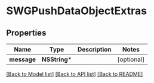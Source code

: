 # SWGPushDataObjectExtras

## Properties
Name | Type | Description | Notes
------------ | ------------- | ------------- | -------------
**message** | **NSString*** |  | [optional] 

[[Back to Model list]](../README.md#documentation-for-models) [[Back to API list]](../README.md#documentation-for-api-endpoints) [[Back to README]](../README.md)


